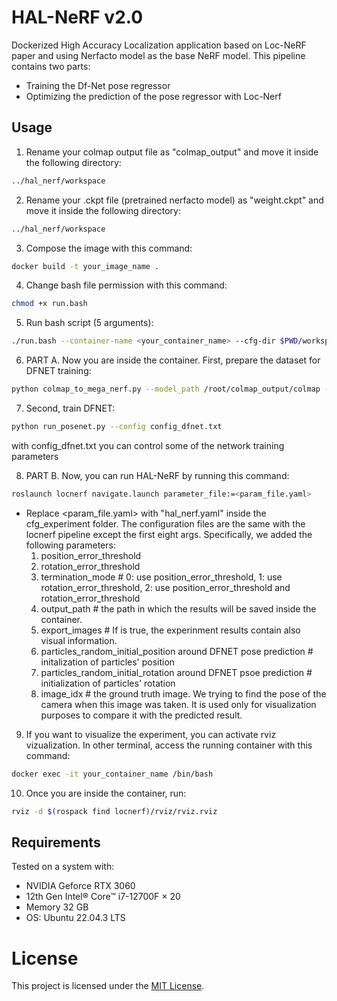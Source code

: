 # HAL-NeRF v2.0

Dockerized High Accuracy Localization application based on Loc-NeRF paper and using Nerfacto model as the base NeRF model. This pipeline contains two parts:  
 * Training the Df-Net pose regressor
 * Optimizing the prediction of the pose regressor with Loc-Nerf  

## Usage 

1) Rename your colmap output file as "colmap_output" and move it inside the following directory:

```bash
../hal_nerf/workspace
```

2) Rename your .ckpt file (pretrained nerfacto model) as "weight.ckpt" and move it inside the following directory:

```bash
../hal_nerf/workspace
```

3) Compose the image with this command:

```bash
docker build -t your_image_name .
```

4) Change bash file permission with this command:

```bash
chmod +x run.bash
```
5) Run bash script (5 arguments):

```bash
./run.bash --container-name <your_container_name> --cfg-dir $PWD/workspace/cfg_experiment --image-name <your_image_name> --poses-dir $PWD/workspace/colmap_output --ckpt $PWD/workspace/weight.ckpt
```

6) PART A. Now you are inside the container. First, prepare the dataset for DFNET training:

```bash
python colmap_to_mega_nerf.py --model_path /root/colmap_output/colmap --images_path /root/colmap_output/images --output_path /root/outputiw
```

7) Second, train DFNET: 

```bash
python run_posenet.py --config config_dfnet.txt
```

with config_dfnet.txt you can control some of the network training parameters


8) PART B. Now, you can run HAL-NeRF by running this command:

```bash
roslaunch locnerf navigate.launch parameter_file:=<param_file.yaml>
```

- Replace <param_file.yaml> with "hal_nerf.yaml" inside the cfg_experiment folder. The configuration files are the same with the locnerf pipeline except the first eight args. Specifically, we added the following parameters:   
  1) position_error_threshold
  2) rotation_error_threshold 
  3) termination_mode    #  0: use position_error_threshold, 1: use rotation_error_threshold, 2: use position_error_threshold and rotation_error_threshold
  4) output_path    # the path in which the results will be saved inside the container.
  5) export_images    # If is true, the experinment results contain also visual information.
  6) particles_random_initial_position around DFNET pose prediction    # initalization of particles' position
  7) particles_random_initial_rotation around DFNET psoe prediction    # initialization of particles' rotation
  8) image_idx    # the ground truth image. We trying to find the pose of the camera when this image was taken. It is used only for visualization purposes to compare it with the predicted result.

9) If you want to visualize the experiment, you can activate rviz vizualization. In other terminal, access the running container with this command:

```bash
docker exec -it your_container_name /bin/bash
```

10) Once you are inside the container, run:

```bash
rviz -d $(rospack find locnerf)/rviz/rviz.rviz 
```

## Requirements
Tested on a system with:
- NVIDIA Geforce RTX 3060
- 12th Gen Intel® Core™ i7-12700F × 20
- Memory 32 GB
- OS: Ubuntu 22.04.3 LTS

# License
This project is licensed under the [MIT License]().
